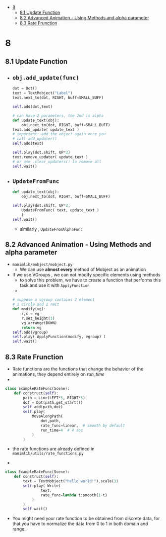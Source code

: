 [](...menustart)

- [8](#c9f0f895fb98ab9159f51fd0297e236d)
    - [8.1 Update Function](#df1cf19aca45f655925be995ae3491d0)
    - [8.2 Advanced Animation - Using Methods and alpha parameter](#d7aa3049ba8eeb1a11825c6907405f9b)
    - [8.3 Rate Frunction](#3473e7a6278c2b485bb52a2dcad706b5)

[](...menuend)


<h2 id="c9f0f895fb98ab9159f51fd0297e236d"></h2>

# 8

<h2 id="df1cf19aca45f655925be995ae3491d0"></h2>

## 8.1 Update Function

- `obj.add_update(func)`
    - 
    ```python
    dot = Dot()
    text = TextMobject("Label")
    text.next_to(dot, RIGHT, buff=SMALL_BUFF)
    
    self.add(dot,text)

    # can have 2 parameters, the 2nd is alpha
    def update_text(obj):
        obj.next_to(dot, RIGHT, buff=SMALL_BUFF)
    text.add_update( update_text )
    # important: add the object again once you 
    # call add_updater()
    self.add(text)

    self.play(dot.shift, UP*2)
    text.remove_updater( update_text )
    # or use .clear_updaters() to remove all
    self.wait()
    ```

- `UpdateFromFunc`
    - 
    ```python
    def update_text(obj):
        obj.next_to(dot, RIGHT, buff=SMALL_BUFF)

    self.play(dot.shift, UP*2,
        UpdateFromFunc( text, update_text ) 
        )
    self.wait()
    ```
    - similarly , `UpdateFromAlphaFunc`


<h2 id="d7aa3049ba8eeb1a11825c6907405f9b"></h2>

## 8.2 Advanced Animation - Using Methods and alpha parameter

- `manimlib/mobject/mobject.py`
    - We can use **almost every** method of Mobject as an animation
- If we use VGroups , we can not modify specific elements using methods
    - to solve this problem, we have to create a function that performs this task and use it with `ApplyFunction`
    - 
    ```python
    # suppose a vgroup contains 2 element
    # 1 circle and 1 rect
    def modify(vg):
        r,c = vg
        r.set_height(1)
        vg.arrange(DOWN)
        return vg
    self.add(vgroup)
    self.play( ApplyFunction(modify, vgroup) )
    self.wait()
    ```


<h2 id="3473e7a6278c2b485bb52a2dcad706b5"></h2>

## 8.3 Rate Frunction

- Rate functions are the functions that change the behavior of the animations, they depend entirely on *run_time*
- 
```python
class ExampleRateFunc(Scene):
    def construct(self):
        path = Line(LEFT*5, RIGHT*5)
        dot = Dot(path.get_start())
        self.add(path,dot)
        self.play(
            MoveAlongPath(
                dot,path,
                rate_func=linear,  # smooth by default
                run_time=4  # 4 sec
            )
        )
```

- the rate functions are already defined in `manimlib/utils/rate_functions.py`

- 
```python
class ExampleRateFunc(Scene):
    def construct(self):
        text = TextMobject("hello world!").scale(3)
        self.play( Write(
                text,
                rate_func=lambda t:smooth(1-t)
            )
        )
        self.wait()
```

- You might need your rate function to be obtained from discrete data, for that you have to normalize the data from 0 to 1 in both domain and range.




